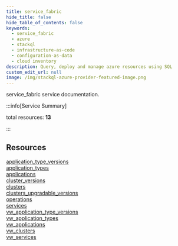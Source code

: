 ```yaml
---
title: service_fabric
hide_title: false
hide_table_of_contents: false
keywords:
  - service_fabric
  - azure
  - stackql
  - infrastructure-as-code
  - configuration-as-data
  - cloud inventory
description: Query, deploy and manage azure resources using SQL
custom_edit_url: null
image: /img/stackql-azure-provider-featured-image.png
---
```


service_fabric service documentation.

:::info[Service Summary]

total resources: __13__  

:::

## Resources
<div class="row">
<div class="providerDocColumn">
<a href="/services/service_fabric/application_type_versions/">application_type_versions</a><br />
<a href="/services/service_fabric/application_types/">application_types</a><br />
<a href="/services/service_fabric/applications/">applications</a><br />
<a href="/services/service_fabric/cluster_versions/">cluster_versions</a><br />
<a href="/services/service_fabric/clusters/">clusters</a><br />
<a href="/services/service_fabric/clusters_upgradable_versions/">clusters_upgradable_versions</a><br />
<a href="/services/service_fabric/operations/">operations</a>
</div>
<div class="providerDocColumn">
<a href="/services/service_fabric/services/">services</a><br />
<a href="/services/service_fabric/vw_application_type_versions/">vw_application_type_versions</a><br />
<a href="/services/service_fabric/vw_application_types/">vw_application_types</a><br />
<a href="/services/service_fabric/vw_applications/">vw_applications</a><br />
<a href="/services/service_fabric/vw_clusters/">vw_clusters</a><br />
<a href="/services/service_fabric/vw_services/">vw_services</a>
</div>
</div>